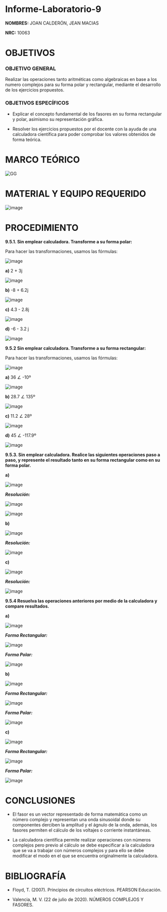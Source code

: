 # Informe-Laboratorio-9

**NOMBRES:** JOAN CALDERÓN, JEAN MACIAS

**NRC:** 10063

# **OBJETIVOS**

### **OBJETIVO GENERAL**

Realizar las operaciones tanto aritméticas como algebraicas en base a los numero complejos para su forma polar y rectangular, mediante el desarrollo de los ejercicios propuestos.

### **OBJETIVOS ESPECÍFICOS**

* Explicar el concepto fundamental de los fasores en su forma rectangular y polar, asimismo su representación gráfica.

* Resolver los ejercicios propuestos por el docente con la ayuda de una calculadora científica para poder comprobar los valores obtenidos de forma teórica.

# **MARCO TEÓRICO**

![GG](https://user-images.githubusercontent.com/116774235/221217912-ed531123-0317-4bab-8956-49c06e20aa77.jpg)

# **MATERIAL Y EQUIPO REQUERIDO**

![image](https://user-images.githubusercontent.com/116774235/221180866-3d3e6867-1a4e-4124-9a92-31af7b8c0e64.png)

# **PROCEDIMIENTO**

**9.5.1. Sin emplear calculadora. Transforme a su forma polar:**

Para hacer las transformaciones, usamos las fórmulas:

![image](https://user-images.githubusercontent.com/116774235/221188137-d06cce9f-45f8-436e-9b7e-a0daf6a3390d.png)

**a)** 2 + 3j

![image](https://user-images.githubusercontent.com/116774235/221188223-26834af6-2b16-45ee-a2e0-84214df4ea34.png)


**b)** -8 + 6.2j

![image](https://user-images.githubusercontent.com/116774235/221193942-6214de19-6f07-4fbe-9beb-380b8d53e188.png)


**c)**  4.3 - 2.8j

![image](https://user-images.githubusercontent.com/116774235/221196373-aca41570-8ec5-4153-987c-b740e878df1d.png)

**d)** -6 - 3.2 j

![image](https://user-images.githubusercontent.com/116774235/221198702-87954861-bb31-4673-b56c-e45d4d58af3c.png)

**9.5.2 Sin emplear calculadora. Transforme a su forma rectangular:**

Para hacer las transformaciones, usamos las fórmulas:

![image](https://user-images.githubusercontent.com/116774235/221199941-0e1e0f3b-22b7-4576-9317-39923639f6c8.png)

**a)** 36 ∠ -10º

![image](https://user-images.githubusercontent.com/116774235/221200280-eb46b1f4-c5c7-4431-a2fe-7292e4e0138a.png)

**b)** 28.7 ∠ 135º

![image](https://user-images.githubusercontent.com/116774235/221200753-c01d0dc6-f1f8-4b38-aa88-cd0b0256dbde.png)

**c)** 11.2 ∠ 28º

![image](https://user-images.githubusercontent.com/116774235/221201019-a1723b02-ef75-4656-8a08-2999e9b56d1b.png)

**d)** 45 ∠ -117.9º

![image](https://user-images.githubusercontent.com/116774235/221201596-876d144a-23e7-4a69-b97a-9a05a3c9cd46.png)

**9.5.3. Sin emplear calculadora. Realice las siguientes operaciones paso a paso, y represente el resultado tanto en su forma rectangular como en su forma polar.**

**a)**

![image](https://user-images.githubusercontent.com/116774235/221202915-c8e90962-f6d1-41ea-bc95-751fb82c211b.png)

***Resolución:***

![image](https://user-images.githubusercontent.com/116774235/221203030-fbdbb01b-48e6-4f63-b355-ba6dca463109.png)

![image](https://user-images.githubusercontent.com/116774235/221203107-ccd28a55-f8d4-4140-a83c-ec7c0eea0474.png)

**b)**

![image](https://user-images.githubusercontent.com/116774235/221203212-a10237ca-3196-428c-a1bf-11415dd68769.png)

***Resolución:***

![image](https://user-images.githubusercontent.com/116774235/221203295-0c0941ea-6c58-48cf-88c0-79c8a3830dc3.png)

**c)**

![image](https://user-images.githubusercontent.com/116774235/221203337-3c696c17-b900-4533-bf50-5c7b82c03291.png)

***Resolución:***

![image](https://user-images.githubusercontent.com/116774235/221203414-285f6b3a-a104-4013-b783-c51be03b7a6c.png)

**9.5.4 Resuelva las operaciones anteriores por medio de la calculadora y compare resultados.**

**a)**

![image](https://user-images.githubusercontent.com/116774235/221202915-c8e90962-f6d1-41ea-bc95-751fb82c211b.png)

***Forma Rectangular:***

![image](https://user-images.githubusercontent.com/116774235/221207360-7d51cc69-644e-4a46-b3e6-f76f439ab7f4.png)

***Forma Polar:***

![image](https://user-images.githubusercontent.com/116774235/221210702-8b28a7e6-f7cd-4b42-bcfe-613ed149acf0.png)

**b)**

![image](https://user-images.githubusercontent.com/116774235/221203212-a10237ca-3196-428c-a1bf-11415dd68769.png)

***Forma Rectangular:***

![image](https://user-images.githubusercontent.com/116774235/221208085-440ebb2e-1d80-4925-b27e-83ab928d5695.png)

***Forma Polar:***

![image](https://user-images.githubusercontent.com/116774235/221210989-0086bb3d-001e-4c37-a58a-075db798bed1.png)


**c)**

![image](https://user-images.githubusercontent.com/116774235/221203337-3c696c17-b900-4533-bf50-5c7b82c03291.png)

***Forma Rectangular:***

![image](https://user-images.githubusercontent.com/116774235/221208401-58997278-ec17-407d-be92-4b3c96811fda.png)

***Forma Polar:***

![image](https://user-images.githubusercontent.com/116774235/221211208-825a5886-6dbf-4097-ab4c-fc5218174b9b.png)

# **CONCLUSIONES**

* El fasor es un vector representado de forma matemática como un número complejo y representan una onda sinusoidal donde su componentes derciben la amplitud y el ágnulo de la onda, además, los fasores permiten el cálculo de los voltajes o corriente instantáneas.

* La calculadora científica permite realizar operaciones con números complejos pero previo al cálculo se debe especificar a la calculadora que se va a trabajar con números complejos y para ello se debe modificar el modo en el que se encuentra originalmente la calculadora.

# **BIBLIOGRAFÍA**

* Floyd, T. (2007). Principios de circuitos eléctricos. PEARSON Educación.

* Valencia, M. V. (22 de julio de 2020). NÚMEROS COMPLEJOS Y FASORES. 
